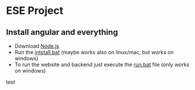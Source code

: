 # ESE Project

## Install angular and everything
- Download [Node.js](https://nodejs.org/en/)
- Run the [intstall.bat](https://github.com/scg-unibe-ch/ese2018-team1/blob/master/Project/ESE-2018-Scaffolding-master/install.bat) (maybe works also on linux/mac, but works on windows)
- To run the website and backend just execute the [run.bat](https://github.com/scg-unibe-ch/ese2018-team1/tree/master/Project/ESE-2018-Scaffolding-master/run.bat) file (only works on windows)

test